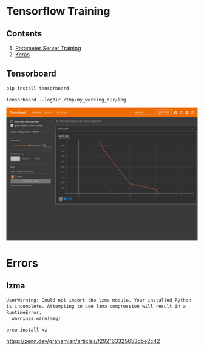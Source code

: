# Tensorflow Training
## Contents
1. [Parameter Server Training](parameter-server-training)
1. [Keras](keras)

## Tensorboard

```
pip install tensorboard
```

```
tensorboard --logdir /tmp/my_working_dir/log
```

![](tensorboard.png)

# Errors

## lzma

```
UserWarning: Could not import the lzma module. Your installed Python is incomplete. Attempting to use lzma compression will result in a RuntimeError.
  warnings.warn(msg)
```

```
brew install xz
```

https://zenn.dev/grahamian/articles/f292163325653dbe2c42

